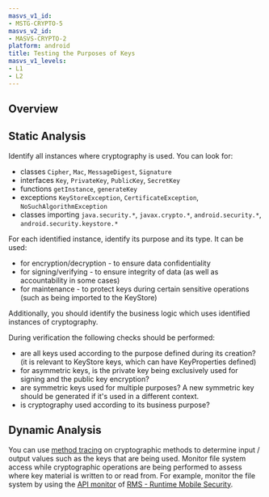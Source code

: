 ```yaml
---
masvs_v1_id:
- MSTG-CRYPTO-5
masvs_v2_id:
- MASVS-CRYPTO-2
platform: android
title: Testing the Purposes of Keys
masvs_v1_levels:
- L1
- L2
---
```


## Overview

## Static Analysis

Identify all instances where cryptography is used. You can look for:

- classes `Cipher`, `Mac`, `MessageDigest`, `Signature`
- interfaces `Key`, `PrivateKey`, `PublicKey`, `SecretKey`
- functions `getInstance`, `generateKey`
- exceptions `KeyStoreException`, `CertificateException`, `NoSuchAlgorithmException`
- classes importing `java.security.*`, `javax.crypto.*`, `android.security.*`, `android.security.keystore.*`

For each identified instance, identify its purpose and its type. It can be used:

- for encryption/decryption - to ensure data confidentiality
- for signing/verifying - to ensure integrity of data (as well as accountability in some cases)
- for maintenance - to protect keys during certain sensitive operations (such as being imported to the KeyStore)

Additionally, you should identify the business logic which uses identified instances of cryptography.

During verification the following checks should be performed:

- are all keys used according to the purpose defined during its creation? (it is relevant to KeyStore keys, which can have KeyProperties defined)
- for asymmetric keys, is the private key being exclusively used for signing and the public key encryption?
- are symmetric keys used for multiple purposes? A new symmetric key should be generated if it's used in a different context.
- is cryptography used according to its business purpose?

## Dynamic Analysis

You can use [method tracing](../../Document/0x05c-Reverse-Engineering-and-Tampering.md#method-tracing) on cryptographic methods to determine input / output values such as the keys that are being used. Monitor file system access while cryptographic operations are being performed to assess where key material is written to or read from. For example, monitor the file system by using the [API monitor](https://github.com/m0bilesecurity/RMS-Runtime-Mobile-Security#8-api-monitor---android-only) of [RMS - Runtime Mobile Security](../../Document/0x08a-Testing-Tools.md#RMS-Runtime-Mobile-Security).
